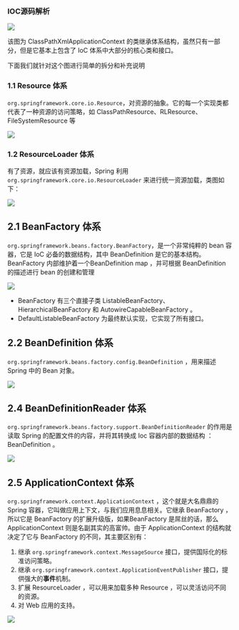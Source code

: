 ### IOC源码解析

![](http://ww1.sinaimg.cn/large/007JYYsTgy1g3wb43464yj30m50nm41a.jpg)

该图为 ClassPathXmlApplicationContext 的类继承体系结构，虽然只有一部分，但是它基本上包含了 IoC 体系中大部分的核心类和接口。

下面我们就针对这个图进行简单的拆分和补充说明

### 1.1 Resource 体系

`org.springframework.core.io.Resource`，对资源的抽象。它的每一个实现类都代表了一种资源的访问策略，如 ClassPathResource、RLResource、FileSystemResource 等

![](http://ww1.sinaimg.cn/large/007JYYsTgy1g3wbjuwp4zj31fe0h0myd.jpg)

### 1.2 ResourceLoader 体系

有了资源，就应该有资源加载，Spring 利用 `org.springframework.core.io.ResourceLoader` 来进行统一资源加载，类图如下：

![](http://ww1.sinaimg.cn/large/007JYYsTgy1g3wbk28fgkj318k0d4k6f.jpg)

## 2.1 BeanFactory 体系

`org.springframework.beans.factory.BeanFactory`，是一个非常纯粹的 bean 容器，它是 IoC 必备的数据结构，其中 BeanDefinition 是它的基本结构。BeanFactory 内部维护着一个BeanDefinition map ，并可根据 BeanDefinition 的描述进行 bean 的创建和管理

![](http://ww1.sinaimg.cn/large/007JYYsTgy1g3wbk93xcwj317w0m0ab3.jpg)

- BeanFactory 有三个直接子类 ListableBeanFactory、HierarchicalBeanFactory 和 AutowireCapableBeanFactory 。
- DefaultListableBeanFactory 为最终默认实现，它实现了所有接口。

## 2.2 BeanDefinition 体系

`org.springframework.beans.factory.config.BeanDefinition` ，用来描述 Spring 中的 Bean 对象。

![](http://ww1.sinaimg.cn/large/007JYYsTgy1g3wbkero4oj30mi0h03z0.jpg)

## 2.4 BeanDefinitionReader 体系

`org.springframework.beans.factory.support.BeanDefinitionReader` 的作用是读取 Spring 的配置文件的内容，并将其转换成 Ioc 容器内部的数据结构 ：BeanDefinition 。

![](http://ww1.sinaimg.cn/large/007JYYsTgy1g3wbklcu3aj315q0cm0ta.jpg)

## 2.5 ApplicationContext 体系

`org.springframework.context.ApplicationContext` ，这个就是大名鼎鼎的 Spring 容器，它叫做应用上下文，与我们应用息息相关。它继承 BeanFactory ，所以它是 BeanFactory 的扩展升级版，如果BeanFactory 是屌丝的话，那么 ApplicationContext 则是名副其实的高富帅。由于 ApplicationContext 的结构就决定了它与 BeanFactory 的不同，其主要区别有：

1. 继承 `org.springframework.context.MessageSource` 接口，提供国际化的标准访问策略。
2. 继承 `org.springframework.context.ApplicationEventPublisher` 接口，提供强大的**事件**机制。
3. 扩展 ResourceLoader ，可以用来加载多种 Resource ，可以灵活访问不同的资源。
4. 对 Web 应用的支持。

![](http://ww1.sinaimg.cn/large/007JYYsTgy1g3wbkqf3zxj30nz0kxmyr.jpg)